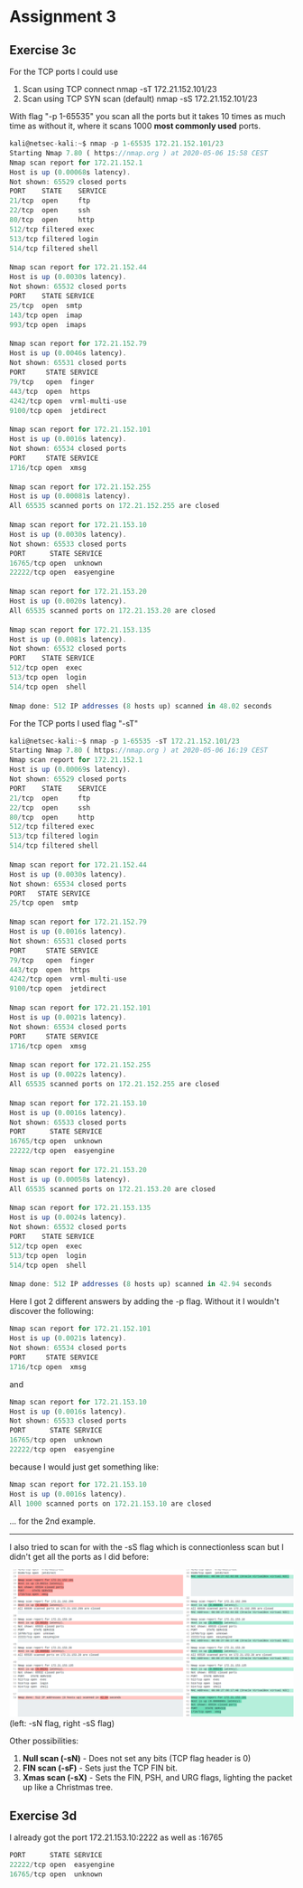 # Assignment 3

## Exercise 3c

For the TCP ports I could use 
1. Scan using TCP connect	nmap -sT 172.21.152.101/23
2. Scan using TCP SYN scan (default)	nmap -sS 172.21.152.101/23

With flag "-p 1-65535" you scan all the ports but it takes 10 times as much time as without it, where it scans 1000 **most commonly used** ports.

```js
kali@netsec-kali:~$ nmap -p 1-65535 172.21.152.101/23
Starting Nmap 7.80 ( https://nmap.org ) at 2020-05-06 15:58 CEST
Nmap scan report for 172.21.152.1
Host is up (0.00068s latency).
Not shown: 65529 closed ports
PORT    STATE    SERVICE
21/tcp  open     ftp
22/tcp  open     ssh
80/tcp  open     http
512/tcp filtered exec
513/tcp filtered login
514/tcp filtered shell

Nmap scan report for 172.21.152.44
Host is up (0.0030s latency).
Not shown: 65532 closed ports
PORT    STATE SERVICE
25/tcp  open  smtp
143/tcp open  imap
993/tcp open  imaps

Nmap scan report for 172.21.152.79
Host is up (0.0046s latency).
Not shown: 65531 closed ports
PORT     STATE SERVICE
79/tcp   open  finger
443/tcp  open  https
4242/tcp open  vrml-multi-use
9100/tcp open  jetdirect

Nmap scan report for 172.21.152.101
Host is up (0.0016s latency).
Not shown: 65534 closed ports
PORT     STATE SERVICE
1716/tcp open  xmsg

Nmap scan report for 172.21.152.255
Host is up (0.00081s latency).
All 65535 scanned ports on 172.21.152.255 are closed

Nmap scan report for 172.21.153.10
Host is up (0.0030s latency).
Not shown: 65533 closed ports
PORT      STATE SERVICE
16765/tcp open  unknown
22222/tcp open  easyengine

Nmap scan report for 172.21.153.20
Host is up (0.0020s latency).
All 65535 scanned ports on 172.21.153.20 are closed

Nmap scan report for 172.21.153.135
Host is up (0.0081s latency).
Not shown: 65532 closed ports
PORT    STATE SERVICE
512/tcp open  exec
513/tcp open  login
514/tcp open  shell

Nmap done: 512 IP addresses (8 hosts up) scanned in 48.02 seconds
```

For the TCP ports I used flag "-sT"

```js
kali@netsec-kali:~$ nmap -p 1-65535 -sT 172.21.152.101/23
Starting Nmap 7.80 ( https://nmap.org ) at 2020-05-06 16:19 CEST
Nmap scan report for 172.21.152.1
Host is up (0.00069s latency).
Not shown: 65529 closed ports
PORT    STATE    SERVICE
21/tcp  open     ftp
22/tcp  open     ssh
80/tcp  open     http
512/tcp filtered exec
513/tcp filtered login
514/tcp filtered shell

Nmap scan report for 172.21.152.44
Host is up (0.0030s latency).
Not shown: 65534 closed ports
PORT   STATE SERVICE
25/tcp open  smtp

Nmap scan report for 172.21.152.79
Host is up (0.0016s latency).
Not shown: 65531 closed ports
PORT     STATE SERVICE
79/tcp   open  finger
443/tcp  open  https
4242/tcp open  vrml-multi-use
9100/tcp open  jetdirect

Nmap scan report for 172.21.152.101
Host is up (0.0021s latency).
Not shown: 65534 closed ports
PORT     STATE SERVICE
1716/tcp open  xmsg

Nmap scan report for 172.21.152.255
Host is up (0.0022s latency).
All 65535 scanned ports on 172.21.152.255 are closed

Nmap scan report for 172.21.153.10
Host is up (0.0016s latency).
Not shown: 65533 closed ports
PORT      STATE SERVICE
16765/tcp open  unknown
22222/tcp open  easyengine

Nmap scan report for 172.21.153.20
Host is up (0.00058s latency).
All 65535 scanned ports on 172.21.153.20 are closed

Nmap scan report for 172.21.153.135
Host is up (0.0024s latency).
Not shown: 65532 closed ports
PORT    STATE SERVICE
512/tcp open  exec
513/tcp open  login
514/tcp open  shell

Nmap done: 512 IP addresses (8 hosts up) scanned in 42.94 seconds
```

Here I got 2 different answers by adding the -p flag. Without it I wouldn't discover the following:

```js 
Nmap scan report for 172.21.152.101	
Host is up (0.0021s latency).	
Not shown: 65534 closed ports	
PORT     STATE SERVICE	
1716/tcp open  xmsg
```
and
```js
Nmap scan report for 172.21.153.10	
Host is up (0.0016s latency).	
Not shown: 65533 closed ports	
PORT      STATE SERVICE	
16765/tcp open  unknown	
22222/tcp open  easyengine
```

because I would just get something like: 

```js
Nmap scan report for 172.21.153.10
Host is up (0.0016s latency).
All 1000 scanned ports on 172.21.153.10 are closed
```

... for the 2nd example.

---

I also tried to scan for with the -sS flag which is connectionless scan but I didn't get all the ports as I did before:

<center>
<img src="scan1.png">
</center>
(left: -sN flag, right -sS flag)


Other possibilities:
1. **Null scan (-sN)** - Does not set any bits (TCP flag header is 0)
2. **FIN scan (-sF)** - Sets just the TCP FIN bit.
3. **Xmas scan (-sX)** - Sets the FIN, PSH, and URG flags, lighting the packet up like a Christmas tree.

## Exercise 3d
I already got the port 172.21.153.10:2222 as well as :16765
```js
PORT      STATE SERVICE	
22222/tcp open  easyengine
16765/tcp open  unknown	
```

